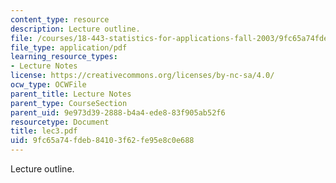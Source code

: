 ```yaml
---
content_type: resource
description: Lecture outline.
file: /courses/18-443-statistics-for-applications-fall-2003/9fc65a74fdeb84103f62fe95e8c0e688_lec3.pdf
file_type: application/pdf
learning_resource_types:
- Lecture Notes
license: https://creativecommons.org/licenses/by-nc-sa/4.0/
ocw_type: OCWFile
parent_title: Lecture Notes
parent_type: CourseSection
parent_uid: 9e973d39-2888-b4a4-ede8-83f905ab52f6
resourcetype: Document
title: lec3.pdf
uid: 9fc65a74-fdeb-8410-3f62-fe95e8c0e688
---
```

Lecture outline.